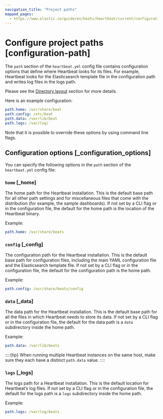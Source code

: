 ```yaml
---
navigation_title: "Project paths"
mapped_pages:
  - https://www.elastic.co/guide/en/beats/heartbeat/current/configuration-path.html
---
```


# Configure project paths [configuration-path]


The `path` section of the `heartbeat.yml` config file contains configuration options that define where Heartbeat looks for its files. For example, Heartbeat looks for the Elasticsearch template file in the configuration path and writes log files in the logs path.

Please see the [Directory layout](/reference/heartbeat/directory-layout.md) section for more details.

Here is an example configuration:

```yaml
path.home: /usr/share/beat
path.config: /etc/beat
path.data: /var/lib/beat
path.logs: /var/log/
```

Note that it is possible to override these options by using command line flags.


## Configuration options [_configuration_options]

You can specify the following options in the `path` section of the `heartbeat.yml` config file:


### `home` [_home]

The home path for the Heartbeat installation. This is the default base path for all other path settings and for miscellaneous files that come with the distribution (for example, the sample dashboards). If not set by a CLI flag or in the configuration file, the default for the home path is the location of the Heartbeat binary.

Example:

```yaml
path.home: /usr/share/beats
```


### `config` [_config]

The configuration path for the Heartbeat installation. This is the default base path for configuration files, including the main YAML configuration file and the Elasticsearch template file. If not set by a CLI flag or in the configuration file, the default for the configuration path is the home path.

Example:

```yaml
path.config: /usr/share/beats/config
```


### `data` [_data]

The data path for the Heartbeat installation. This is the default base path for all the files in which Heartbeat needs to store its data. If not set by a CLI flag or in the configuration file, the default for the data path is a `data` subdirectory inside the home path.

Example:

```yaml
path.data: /var/lib/beats
```

::::{tip}
When running multiple Heartbeat instances on the same host, make sure they each have a distinct `path.data` value.
::::



### `logs` [_logs]

The logs path for a Heartbeat installation. This is the default location for Heartbeat’s log files. If not set by a CLI flag or in the configuration file, the default for the logs path is a `logs` subdirectory inside the home path.

Example:

```yaml
path.logs: /var/log/beats
```

